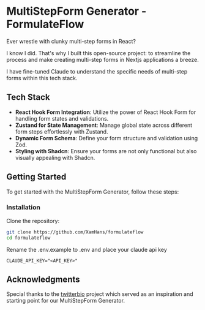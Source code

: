 # MultiStepForm Generator - FormulateFlow

Ever wrestle with clunky multi-step forms in React? ‍

I know I did. That's why I built this open-source project: to streamline the process and make creating multi-step forms in Nextjs applications a breeze.

I have fine-tuned Claude to understand the specific needs of multi-step forms within this tech stack.

## Tech Stack

- **React Hook Form Integration**: Utilize the power of React Hook Form for handling form states and validations.
- **Zustand for State Management**: Manage global state across different form steps effortlessly with Zustand.
- **Dynamic Form Schema**: Define your form structure and validation using Zod.
- **Styling with Shadcn**: Ensure your forms are not only functional but also visually appealing with Shadcn.

## Getting Started

To get started with the MultiStepForm Generator, follow these steps:

### Installation

Clone the repository:

```bash
git clone https://github.com/XamHans/formulateflow
cd formulateflow
```

Rename the .env.example to .env and place your claude api key

```
CLAUDE_API_KEY="<API_KEY>"

```

## Acknowledgments

Special thanks to the [twitterbio](https://github.com/Nutlope/twitterbio) project which served as an inspiration and starting point for our MultiStepForm Generator.

```

```
